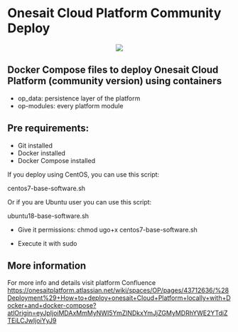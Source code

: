 # Onesait Cloud Platform Community Deploy

<p align="center">
  <a src='https://www.onesaitplatform.com/'>
    <img src='resources/images/onesait-platform-logo-small.png'/>
  </a>
</p>

## Docker Compose files to deploy Onesait Cloud Platform (community version) using containers

- op_data: persistence layer of the platform
- op-modules: every platform module

## Pre requirements:

- Git installed
- Docker installed
- Docker Compose installed

If you deploy using CentOS, you can use this script:

centos7-base-software.sh

Or if you are Ubuntu user you can use this script:

ubuntu18-base-software.sh

- Give it permissions: chmod ugo+x centos7-base-software.sh

- Execute it with sudo

## More information
For more info and details visit platform Confluence https://onesaitplatform.atlassian.net/wiki/spaces/OP/pages/43712636/%28Deployment%29+How+to+deploy+onesait+Cloud+Platform+locally+with+Docker+and+docker-compose?atlOrigin=eyJpIjoiMDAxMmMyNWI5YmZlNDkxYmJjZGMyMDRhYWE2YTdiZTEiLCJwIjoiYyJ9
